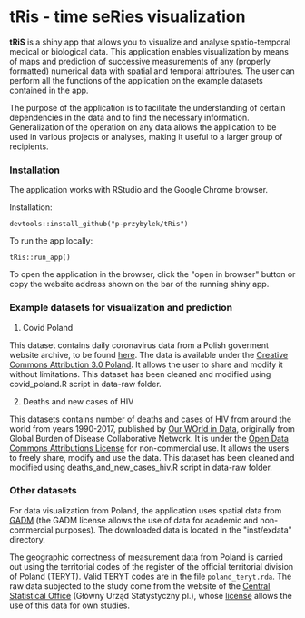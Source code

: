 # tRis - time seRies visualization

<!-- badges: start -->
<!-- badges: end -->

**tRiS** is a shiny app that allows you to visualize and analyse spatio-temporal medical or biological data. This application enables visualization by means of maps and prediction of successive measurements of any (properly formatted) numerical data with spatial and temporal attributes. The user can perform all the functions of the application on the example datasets contained in the app.

The purpose of the application is to facilitate the understanding of certain dependencies in the data and to find the necessary information. Generalization of the operation on any data allows the application to be used in various projects or analyses, making it useful to a larger group of recipients.

### Installation

The application works with RStudio and the Google Chrome browser.

Installation:
```
devtools::install_github("p-przybylek/tRis")
```
To run the app locally:
```
tRis::run_app()
```

To open the application in the browser, click the "open in browser" button or copy the website address shown on the bar of the running shiny app.

### Example datasets for visualization and prediction

1. Covid Poland

This dataset contains daily coronavirus data from a Polish goverment website archive, to be found [here](https://www.gov.pl/web/koronawirus/wykaz-zarazen-koronawirusem-sars-cov-2). 
The data is available under the [Creative Commons Attribution 3.0 Poland](https://creativecommons.org/licenses/by/3.0/pl/). It allows the user to share and modify it without limitations. This dataset has been cleaned and modified using covid_poland.R script in data-raw folder.


2. Deaths and new cases of HIV

This datasets contains number of deaths and cases of HIV from around the world from years 1990-2017, published by [Our WOrld in Data](https://ourworldindata.org/hiv-aids), originally from Global Burden of Disease Collaborative Network.
It is under the [Open Data Commons Attributions License](https://opendatacommons.org/licenses/by/1-0/) for non-commercial use. It allows the users to freely share, modify and use the data.
This dataset has been cleaned and modified using deaths_and_new_cases_hiv.R script in data-raw folder.

### Other datasets

For data visualization from Poland, the application uses spatial data from [GADM](https://gadm.org/data.html) (the GADM license allows the use of data for academic and non-commercial purposes). The downloaded data is located in the "inst/exdata" directory. 

The geographic correctness of measurement data from Poland is carried out using the territorial codes of the register of the official territorial division of Poland (TERYT). Valid TERYT codes are in the file `poland_teryt.rda`. The raw data subjected to the study come from the website of the [Central Statistical Office](https://eteryt.stat.gov.pl/eTeryt/rejestr_teryt/udostepnianie_danych/baza_teryt/uzytkownicy_indywidualni/pobieranie/pliki_pelne.aspx?contrast=default) (Główny Urząd Statystyczny pl.), whose [license](https://stat.gov.pl/copyright) allows the use of this data for own studies.
